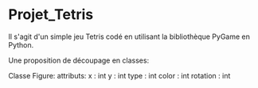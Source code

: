 # Projet_Tetris
Il s'agit d'un simple jeu Tetris codé en utilisant la bibliothèque PyGame en Python.

Une proposition de découpage en classes:

Classe Figure:
  attributs:
    x : int
    y : int
    type : int
    color : int
    rotation : int
  
